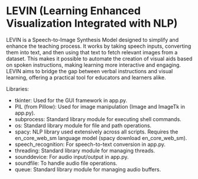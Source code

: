 # LEVIN (Learning Enhanced Visualization Integrated with NLP)

  LEVIN is a Speech-to-Image Synthesis Model designed to simplify and enhance the teaching process. It works by taking speech inputs, converting them into text, and then using that text to fetch relevant images from a dataset. This makes it possible to automate the creation of visual aids based on spoken instructions, making learning more interactive and engaging. LEVIN aims to bridge the gap between verbal instructions and visual learning, offering a practical tool for educators and learners alike.

Libraries:
- tkinter: Used for the GUI framework in app.py.
- PIL (from Pillow): Used for image manipulation (Image and ImageTk in app.py).
- subprocess: Standard library module for executing shell commands.
- os: Standard library module for file and path operations.
- spacy: NLP library used extensively across all scripts.
    Requires the en_core_web_sm language model (spacy download en_core_web_sm).
- speech_recognition: For speech-to-text conversion in app.py.
- threading: Standard library module for managing threads.
- sounddevice: For audio input/output in app.py.
- soundfile: To handle audio file operations.
- queue: Standard library module for managing audio buffers.
